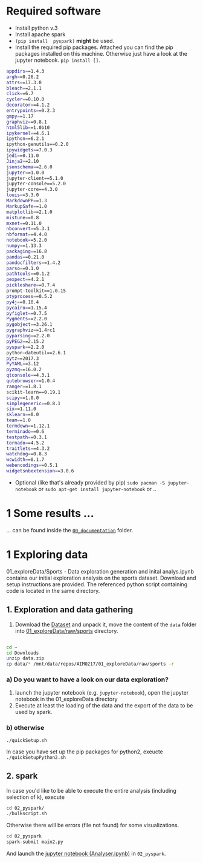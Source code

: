# Required software 
- Install python v.3 
- Install apache spark
- `(pip install  pyspark)` __might__ be used.
- Install the required pip packages. Attached you can find the pip packages
   installed  on this machine. Otherwise just have a look at the jupyter
notebook. `pip install []`.

```bash
appdirs==1.4.3
argh==0.26.2
attrs==17.3.0
bleach==2.1.1
click==6.7
cycler==0.10.0
decorator==4.1.2
entrypoints==0.2.3
gmpy==1.17
graphviz==0.8.1
html5lib==1.0b10
ipykernel==4.6.1
ipython==6.2.1
ipython-genutils==0.2.0
ipywidgets==7.0.3
jedi==0.11.0
Jinja2==2.10
jsonschema==2.6.0
jupyter==1.0.0
jupyter-client==5.1.0
jupyter-console==5.2.0
jupyter-core==4.3.0
louis==3.3.0
MarkdownPP==1.3
MarkupSafe==1.0
matplotlib==2.1.0
mistune==0.8
mxnet==0.11.0
nbconvert==5.3.1
nbformat==4.4.0
notebook==5.2.0
numpy==1.13.3
packaging==16.8
pandas==0.21.0
pandocfilters==1.4.2
parso==0.1.0
pathtools==0.1.2
pexpect==4.2.1
pickleshare==0.7.4
prompt-toolkit==1.0.15
ptyprocess==0.5.2
py4j==0.10.4
pycairo==1.15.4
pyfiglet==0.7.5
Pygments==2.2.0
pygobject==3.26.1
pygraphviz==1.4rc1
pyparsing==2.2.0
pyPEG2==2.15.2
pyspark==2.2.0
python-dateutil==2.6.1
pytz==2017.3
PyYAML==3.12
pyzmq==16.0.2
qtconsole==4.3.1
qutebrowser==1.0.4
ranger==1.8.1
scikit-learn==0.19.1
scipy==1.0.0
simplegeneric==0.8.1
six==1.11.0
sklearn==0.0
team==1.0
termdown==1.12.1
terminado==0.6
testpath==0.3.1
tornado==4.5.2
traitlets==4.3.2
watchdog==0.8.3
wcwidth==0.1.7
webencodings==0.5.1
widgetsnbextension==3.0.6
```
-  Optional (like that's already provided by pip) 
   `sudo pacman -S jupyter-notebook` or `sudo apt-get install jupyter-notebook`
or ..

# 1 Some results ...
... can be found inside  the [`00_documentation`](00_documentation) folder.



# 1 Exploring data
01_exploreData/Sports - Data exploration generation and inital analys.ipynb  contains 
our initial exploration analysis on the sports dataset. Download and setup
instructions are provided. The referenced python script containing code is
located in the same directory.  


## 1.  Exploration and data gathering
1. Download the [Dataset](https://archive.ics.uci.edu/ml/datasets/Daily+and+Sports+Activities)
and unpack it, move the content of the `data` folder into [01_exploreData/raw/sports](01_exploreData/raw/sports) directory. 
```bash

cd ~
cd Downloads
unzip data.zip
cp data/* /mnt/data/repos/AIM0217/01_exploreData/raw/sports -r
```

### a) Do you want to have a look on our data exploration? 
1. launch the jupyter notebook (e.g. `jupyter-notebook`), open the jupyter
   notebook in the 01_exploreData directory 
2. Execute at least the loading of the data and the export of the data to be
   used by spark. 

### b) otherwise
`./quickSetup.sh`

In case you have set up the pip packages for python2, exeucte 
`./quickSetupPython2.sh`



## 2.  spark 

In case you'd like to be able to execute the entire analysis (including
selection of k), execute
```bash
cd 02_pyspark/ 
./bulkscript.sh
```
Otherwise there will be errors (file not found) for some visualizations.

```bash
cd 02_pyspark
spark-submit main2.py
```      
And launch the [jupyter notebook (Analyser.ipynb)](02_pyspark/Analyser.ipynb) in `02_pyspark`.


